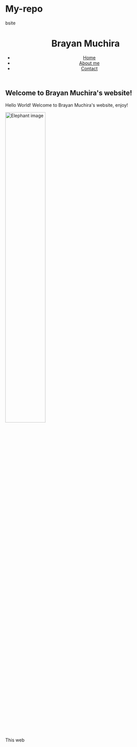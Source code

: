# My-repo
bsite
<!DOCTYPE html>
<html>
<head>
	<title>Brayan Muchira Personal Website</title>
	<link rel="stylesheet" type="text/css" href="style.css">
</head>
<body>
	<header>
		<h1>Brayan Muchira</h1>
		<nav>
			<ul>
				<li><a href="index.html">Home</a></li>
				<li><a href="aboutme.html">About me</a></li>
				<li><a href="contact.html">Contact</a></li>
			</ul>
		</nav>
	</header>
	<main>
		<h2>Welcome to Brayan Muchira's website!</h2>
		<p>Hello World! Welcome to Brayan Muchira's website, enjoy!</p>
		<img src="elephant.jpg" alt="Elephant image" width="50%">
		<p>This web
	</main>

